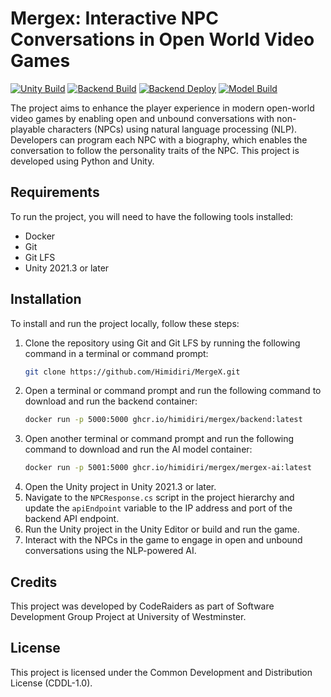 # Mergex: Interactive NPC Conversations in Open World Video Games

[![Unity Build](https://github.com/Himidiri/MergeX/actions/workflows/build-game.yaml/badge.svg)](https://github.com/Himidiri/MergeX/actions/workflows/build-game.yaml) [![Backend Build](https://github.com/Himidiri/MergeX/actions/workflows/build-backend.yaml/badge.svg)](https://github.com/Himidiri/MergeX/actions/workflows/build-backend.yaml) [![Backend Deploy](https://github.com/Himidiri/MergeX/actions/workflows/deploy-backend.yaml/badge.svg)](https://github.com/Himidiri/MergeX/actions/workflows/deploy-backend.yaml) [![Model Build](https://github.com/Himidiri/MergeX/actions/workflows/build-ai.yaml/badge.svg)](https://github.com/Himidiri/MergeX/actions/workflows/build-ai.yaml)

The project aims to enhance the player experience in modern open-world video games by enabling open and unbound conversations with non-playable characters (NPCs) using natural language processing (NLP). Developers can program each NPC with a biography, which enables the conversation to follow the personality traits of the NPC. This project is developed using Python and Unity.

## Requirements
To run the project, you will need to have the following tools installed:
- Docker
- Git
- Git LFS
- Unity 2021.3 or later

## Installation

To install and run the project locally, follow these steps:

1. Clone the repository using Git and Git LFS by running the following command in a terminal or command prompt:
    ```sh
    git clone https://github.com/Himidiri/MergeX.git
    ```
2. Open a terminal or command prompt and run the following command to download and run the backend container:
    ```sh
    docker run -p 5000:5000 ghcr.io/himidiri/mergex/backend:latest
    ```
3. Open another terminal or command prompt and run the following command to download and run the AI model container:
    ```sh
    docker run -p 5001:5000 ghcr.io/himidiri/mergex/mergex-ai:latest
    ```
4. Open the Unity project in Unity 2021.3 or later.
5. Navigate to the `NPCResponse.cs` script in the project hierarchy and update the `apiEndpoint` variable to the IP address and port of the backend API endpoint.
6. Run the Unity project in the Unity Editor or build and run the game.
7. Interact with the NPCs in the game to engage in open and unbound conversations using the NLP-powered AI.

## Credits
This project was developed by CodeRaiders as part of Software Development Group Project at University of Westminster.

## License
This project is licensed under the Common Development and Distribution License (CDDL-1.0).